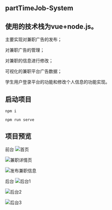 ## partTimeJob-System


## 使用的技术栈为vue+node.js。

主要实现对兼职广告的发布；

对兼职广告的管理；

对兼职的信息进行修改；

可视化的兼职平台广告数据；

学生用户登录平台的功能和修改个人信息的功能实现。

## 启动项目
```npm i```

```npm run serve```

## 项目预览
前台
![首页](https://user-images.githubusercontent.com/64092346/221399157-316a748c-4d09-4600-8528-a09d9a976367.png)

![兼职详情页](https://user-images.githubusercontent.com/64092346/221399166-7bf83874-6786-4880-a570-3405ef72fbbe.png)

![发布兼职信息](https://user-images.githubusercontent.com/64092346/221399183-346a485a-4852-4dc8-8aae-4898b6a6a09f.png)

后台
![后台1](https://user-images.githubusercontent.com/64092346/221399195-1f470697-0ca1-40b8-a86a-e248c00d72ed.png)

![后台2](https://user-images.githubusercontent.com/64092346/221399203-7a7feaae-ac95-4615-af12-10c1afe67c59.png)

![后台3](https://user-images.githubusercontent.com/64092346/221399217-ad8e74f9-527e-4aed-bd7d-1aedb756058b.png)


